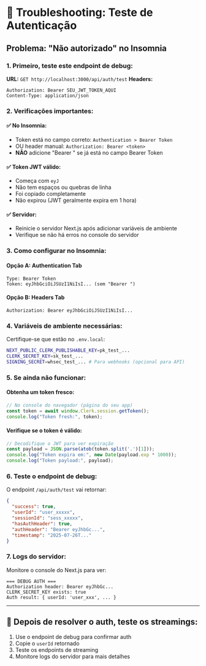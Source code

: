 # 🔧 Troubleshooting: Teste de Autenticação

## Problema: "Não autorizado" no Insomnia

### 1. **Primeiro, teste este endpoint de debug:**

**URL:** `GET http://localhost:3000/api/auth/test`
**Headers:** 
```
Authorization: Bearer SEU_JWT_TOKEN_AQUI
Content-Type: application/json
```

### 2. **Verificações importantes:**

#### ✅ **No Insomnia:**
- Token está no campo correto: `Authentication > Bearer Token`
- OU header manual: `Authorization: Bearer <token>`
- **NÃO** adicione "Bearer " se já está no campo Bearer Token

#### ✅ **Token JWT válido:**
- Começa com `eyJ`
- Não tem espaços ou quebras de linha
- Foi copiado completamente
- Não expirou (JWT geralmente expira em 1 hora)

#### ✅ **Servidor:**
- Reinicie o servidor Next.js após adicionar variáveis de ambiente
- Verifique se não há erros no console do servidor

### 3. **Como configurar no Insomnia:**

#### Opção A: Authentication Tab
```
Type: Bearer Token
Token: eyJhbGciOiJSUzI1NiIsI... (sem "Bearer ")
```

#### Opção B: Headers Tab
```
Authorization: Bearer eyJhbGciOiJSUzI1NiIsI...
```

### 4. **Variáveis de ambiente necessárias:**

Certifique-se que estão no `.env.local`:
```bash
NEXT_PUBLIC_CLERK_PUBLISHABLE_KEY=pk_test_...
CLERK_SECRET_KEY=sk_test_...
SIGNING_SECRET=whsec_test_... # Para webhooks (opcional para API)
```

### 5. **Se ainda não funcionar:**

#### Obtenha um token fresco:
```javascript
// No console do navegador (página do seu app)
const token = await window.Clerk.session.getToken();
console.log("Token fresh:", token);
```

#### Verifique se o token é válido:
```javascript
// Decodifique o JWT para ver expiração
const payload = JSON.parse(atob(token.split('.')[1]));
console.log("Token expira em:", new Date(payload.exp * 1000));
console.log("Token payload:", payload);
```

### 6. **Teste o endpoint de debug:**

O endpoint `/api/auth/test` vai retornar:
```json
{
  "success": true,
  "userId": "user_xxxxx",
  "sessionId": "sess_xxxxx",
  "hasAuthHeader": true,
  "authHeader": "Bearer eyJhbGc...",
  "timestamp": "2025-07-26T..."
}
```

### 7. **Logs do servidor:**

Monitore o console do Next.js para ver:
```
=== DEBUG AUTH ===
Authorization header: Bearer eyJhbGc...
CLERK_SECRET_KEY exists: true
Auth result: { userId: 'user_xxx', ... }
```

---

## 🚀 Depois de resolver o auth, teste os streamings:

1. Use o endpoint de debug para confirmar auth
2. Copie o `userId` retornado
3. Teste os endpoints de streaming
4. Monitore logs do servidor para mais detalhes
